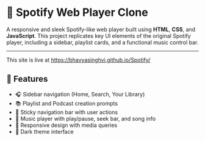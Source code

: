 # 🎵 Spotify Web Player Clone

A responsive and sleek Spotify-like web player built using **HTML**, **CSS**, and **JavaScript**. This project replicates key UI elements of the original Spotify player, including a sidebar, playlist cards, and a functional music control bar.

---
This site is live at https://bhavyasinghvi.github.io/Spotify/

## 🚀 Features

- 🎧 Sidebar navigation (Home, Search, Your Library)
- 📚 Playlist and Podcast creation prompts
- 🔄 Sticky navigation bar with user actions
- 🎵 Music player with play/pause, seek bar, and song info
- 📱 Responsive design with media queries
- 🌙 Dark theme interface

